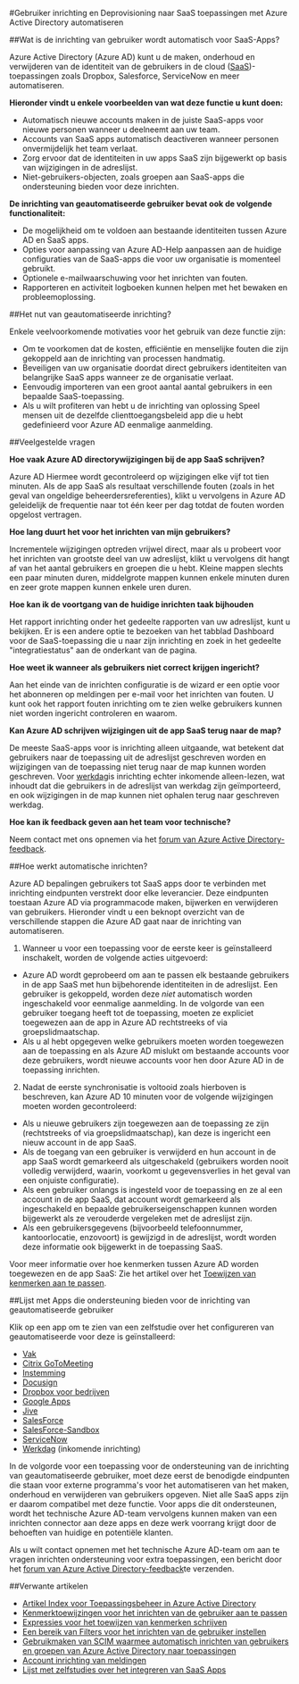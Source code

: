 <properties
    pageTitle="Automatische SaaS App-gebruiker inrichting in Azure AD | Microsoft Azure"
    description="Een inleiding over hoe u Azure AD kunt gebruiken om automatisch te stellen, maak inrichten en werkt u continu gebruikersaccounts in verschillende SaaS toepassingen van derden."
    services="active-directory"
    documentationCenter=""
    authors="asmalser-msft"
    manager="femila"
    editor=""/>

<tags
    ms.service="active-directory"
    ms.devlang="na"
    ms.topic="article"
    ms.tgt_pltfrm="na"
    ms.workload="identity"
    ms.date="02/09/2016"
    ms.author="asmalser-msft"/>

#<a name="automate-user-provisioning-and-deprovisioning-to-saas-applications-with-azure-active-directory"></a>Gebruiker inrichting en Deprovisioning naar SaaS toepassingen met Azure Active Directory automatiseren

##<a name="what-is-automated-user-provisioning-for-saas-apps"></a>Wat is de inrichting van gebruiker wordt automatisch voor SaaS-Apps?

Azure Active Directory (Azure AD) kunt u de maken, onderhoud en verwijderen van de identiteit van de gebruikers in de cloud ([SaaS](https://azure.microsoft.com/overview/what-is-saas/))-toepassingen zoals Dropbox, Salesforce, ServiceNow en meer automatiseren.

**Hieronder vindt u enkele voorbeelden van wat deze functie u kunt doen:**

- Automatisch nieuwe accounts maken in de juiste SaaS-apps voor nieuwe personen wanneer u deelneemt aan uw team.
- Accounts van SaaS apps automatisch deactiveren wanneer personen onvermijdelijk het team verlaat.
- Zorg ervoor dat de identiteiten in uw apps SaaS zijn bijgewerkt op basis van wijzigingen in de adreslijst.
- Niet-gebruikers-objecten, zoals groepen aan SaaS-apps die ondersteuning bieden voor deze inrichten.

**De inrichting van geautomatiseerde gebruiker bevat ook de volgende functionaliteit:**

- De mogelijkheid om te voldoen aan bestaande identiteiten tussen Azure AD en SaaS apps.
- Opties voor aanpassing van Azure AD-Help aanpassen aan de huidige configuraties van de SaaS-apps die voor uw organisatie is momenteel gebruikt.
- Optionele e-mailwaarschuwing voor het inrichten van fouten.
- Rapporteren en activiteit logboeken kunnen helpen met het bewaken en probleemoplossing.

##<a name="why-use-automated-provisioning"></a>Het nut van geautomatiseerde inrichting?

Enkele veelvoorkomende motivaties voor het gebruik van deze functie zijn:

- Om te voorkomen dat de kosten, efficiëntie en menselijke fouten die zijn gekoppeld aan de inrichting van processen handmatig.
- Beveiligen van uw organisatie doordat direct gebruikers identiteiten van belangrijke SaaS apps wanneer ze de organisatie verlaat.
- Eenvoudig importeren van een groot aantal aantal gebruikers in een bepaalde SaaS-toepassing.
- Als u wilt profiteren van hebt u de inrichting van oplossing Speel mensen uit de dezelfde clienttoegangsbeleid app die u hebt gedefinieerd voor Azure AD eenmalige aanmelding.

##<a name="frequently-asked-questions"></a>Veelgestelde vragen

**Hoe vaak Azure AD directorywijzigingen bij de app SaaS schrijven?**

Azure AD Hiermee wordt gecontroleerd op wijzigingen elke vijf tot tien minuten. Als de app SaaS als resultaat verschillende fouten (zoals in het geval van ongeldige beheerdersreferenties), klikt u vervolgens in Azure AD geleidelijk de frequentie naar tot één keer per dag totdat de fouten worden opgelost vertragen.

**Hoe lang duurt het voor het inrichten van mijn gebruikers?**

Incrementele wijzigingen optreden vrijwel direct, maar als u probeert voor het inrichten van grootste deel van uw adreslijst, klikt u vervolgens dit hangt af van het aantal gebruikers en groepen die u hebt. Kleine mappen slechts een paar minuten duren, middelgrote mappen kunnen enkele minuten duren en zeer grote mappen kunnen enkele uren duren.

**Hoe kan ik de voortgang van de huidige inrichten taak bijhouden**

Het rapport inrichting onder het gedeelte rapporten van uw adreslijst, kunt u bekijken. Er is een andere optie te bezoeken van het tabblad Dashboard voor de SaaS-toepassing die u naar zijn inrichting en zoek in het gedeelte "integratiestatus" aan de onderkant van de pagina.

**Hoe weet ik wanneer als gebruikers niet correct krijgen ingericht?**

Aan het einde van de inrichten configuratie is de wizard er een optie voor het abonneren op meldingen per e-mail voor het inrichten van fouten. U kunt ook het rapport fouten inrichting om te zien welke gebruikers kunnen niet worden ingericht controleren en waarom.

**Kan Azure AD schrijven wijzigingen uit de app SaaS terug naar de map?**

De meeste SaaS-apps voor is inrichting alleen uitgaande, wat betekent dat gebruikers naar de toepassing uit de adreslijst geschreven worden en wijzigingen van de toepassing niet terug naar de map kunnen worden geschreven. Voor [werkdag](https://msdn.microsoft.com/library/azure/dn762434.aspx)is inrichting echter inkomende alleen-lezen, wat inhoudt dat die gebruikers in de adreslijst van werkdag zijn geïmporteerd, en ook wijzigingen in de map kunnen niet ophalen terug naar geschreven werkdag.

**Hoe kan ik feedback geven aan het team voor technische?**

Neem contact met ons opnemen via het [forum van Azure Active Directory-feedback](https://feedback.azure.com/forums/169401-azure-active-directory/).

##<a name="how-does-automated-provisioning-work"></a>Hoe werkt automatische inrichten?

Azure AD bepalingen gebruikers tot SaaS apps door te verbinden met inrichting eindpunten verstrekt door elke leverancier. Deze eindpunten toestaan Azure AD via programmacode maken, bijwerken en verwijderen van gebruikers. Hieronder vindt u een beknopt overzicht van de verschillende stappen die Azure AD gaat naar de inrichting van automatiseren.

1. Wanneer u voor een toepassing voor de eerste keer is geïnstalleerd inschakelt, worden de volgende acties uitgevoerd:
 - Azure AD wordt geprobeerd om aan te passen elk bestaande gebruikers in de app SaaS met hun bijbehorende identiteiten in de adreslijst. Een gebruiker is gekoppeld, worden deze *niet* automatisch worden ingeschakeld voor eenmalige aanmelding. In de volgorde van een gebruiker toegang heeft tot de toepassing, moeten ze expliciet toegewezen aan de app in Azure AD rechtstreeks of via groepslidmaatschap.
 - Als u al hebt opgegeven welke gebruikers moeten worden toegewezen aan de toepassing en als Azure AD mislukt om bestaande accounts voor deze gebruikers, wordt nieuwe accounts voor hen door Azure AD in de toepassing inrichten.
2. Nadat de eerste synchronisatie is voltooid zoals hierboven is beschreven, kan Azure AD 10 minuten voor de volgende wijzigingen moeten worden gecontroleerd:
 - Als u nieuwe gebruikers zijn toegewezen aan de toepassing ze zijn (rechtstreeks of via groepslidmaatschap), kan deze is ingericht een nieuw account in de app SaaS.
 - Als de toegang van een gebruiker is verwijderd en hun account in de app SaaS wordt gemarkeerd als uitgeschakeld (gebruikers worden nooit volledig verwijderd, waarin, voorkomt u gegevensverlies in het geval van een onjuiste configuratie).
 - Als een gebruiker onlangs is ingesteld voor de toepassing en ze al een account in de app SaaS, dat account wordt gemarkeerd als ingeschakeld en bepaalde gebruikerseigenschappen kunnen worden bijgewerkt als ze verouderde vergeleken met de adreslijst zijn.
 - Als een gebruikersgegevens (bijvoorbeeld telefoonnummer, kantoorlocatie, enzovoort) is gewijzigd in de adreslijst, wordt worden deze informatie ook bijgewerkt in de toepassing SaaS.

Voor meer informatie over hoe kenmerken tussen Azure AD worden toegewezen en de app SaaS: Zie het artikel over het [Toewijzen van kenmerken aan te passen](active-directory-saas-customizing-attribute-mappings.md).

##<a name="list-of-apps-that-support-automated-user-provisioning"></a>Lijst met Apps die ondersteuning bieden voor de inrichting van geautomatiseerde gebruiker

Klik op een app om te zien van een zelfstudie over het configureren van geautomatiseerde voor deze is geïnstalleerd:

- [Vak](http://go.microsoft.com/fwlink/?LinkId=286016)
- [Citrix GoToMeeting](http://go.microsoft.com/fwlink/?LinkId=309580)
- [Instemming](http://go.microsoft.com/fwlink/?LinkId=309575)
- [Docusign](http://go.microsoft.com/fwlink/?LinkId=403254)
- [Dropbox voor bedrijven](http://go.microsoft.com/fwlink/?LinkId=309581)
- [Google Apps](http://go.microsoft.com/fwlink/?LinkId=309577)
- [Jive](http://go.microsoft.com/fwlink/?LinkId=309591)
- [SalesForce](http://go.microsoft.com/fwlink/?LinkId=286017)
- [SalesForce-Sandbox](http://go.microsoft.com/fwlink/?LinkId=327869)
- [ServiceNow](http://go.microsoft.com/fwlink/?LinkId=309587)
- [Werkdag](http://go.microsoft.com/fwlink/?LinkId=690250) (inkomende inrichting)

In de volgorde voor een toepassing voor de ondersteuning van de inrichting van geautomatiseerde gebruiker, moet deze eerst de benodigde eindpunten die staan voor externe programma's voor het automatiseren van het maken, onderhoud en verwijderen van gebruikers opgeven. Niet alle SaaS apps zijn er daarom compatibel met deze functie. Voor apps die dit ondersteunen, wordt het technische Azure AD-team vervolgens kunnen maken van een inrichten connector aan deze apps en deze werk voorrang krijgt door de behoeften van huidige en potentiële klanten.

Als u wilt contact opnemen met het technische Azure AD-team om aan te vragen inrichten ondersteuning voor extra toepassingen, een bericht door het [forum van Azure Active Directory-feedback](https://feedback.azure.com/forums/169401-azure-active-directory/)te verzenden.

##<a name="related-articles"></a>Verwante artikelen

- [Artikel Index voor Toepassingsbeheer in Azure Active Directory](active-directory-apps-index.md)
- [Kenmerktoewijzingen voor het inrichten van de gebruiker aan te passen](active-directory-saas-customizing-attribute-mappings.md)
- [Expressies voor het toewijzen van kenmerken schrijven](active-directory-saas-writing-expressions-for-attribute-mappings.md)
- [Een bereik van Filters voor het inrichten van de gebruiker instellen](active-directory-saas-scoping-filters.md)
- [Gebruikmaken van SCIM waarmee automatisch inrichten van gebruikers en groepen van Azure Active Directory naar toepassingen](active-directory-scim-provisioning.md)
- [Account inrichting van meldingen](active-directory-saas-account-provisioning-notifications.md)
- [Lijst met zelfstudies over het integreren van SaaS Apps](active-directory-saas-tutorial-list.md)
